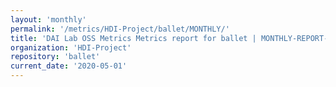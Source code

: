 ```yaml
---
layout: 'monthly'
permalink: '/metrics/HDI-Project/ballet/MONTHLY/'
title: 'DAI Lab OSS Metrics Metrics report for ballet | MONTHLY-REPORT-2020-05-01'
organization: 'HDI-Project'
repository: 'ballet'
current_date: '2020-05-01'
---
```

